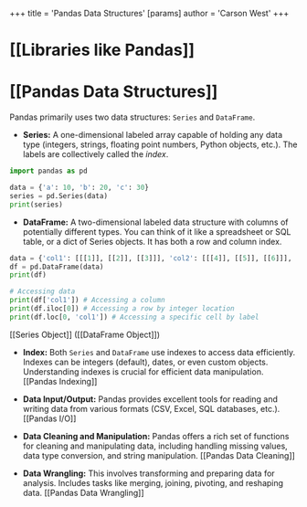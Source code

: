 +++
 title = 'Pandas Data Structures'
[params]
	author = 'Carson West'
+++
# [[Libraries like Pandas]]
# [[Pandas Data Structures]] 
Pandas primarily uses two data structures:  `Series` and `DataFrame`.

* **Series:**  A one-dimensional labeled array capable of holding any data type (integers, strings, floating point numbers, Python objects, etc.).  The labels are collectively called the *index*.

```python
import pandas as pd

data = {'a': 10, 'b': 20, 'c': 30}
series = pd.Series(data)
print(series)
```

* **DataFrame:** A two-dimensional labeled data structure with columns of potentially different types. You can think of it like a spreadsheet or SQL table, or a dict of Series objects.  It has both a row and column index.

```python
data = {'col1': [[[1]], [[2]], [[3]]], 'col2': [[[4]], [[5]], [[6]]], 'col3': [[[7]], 8, 9]}
df = pd.DataFrame(data)
print(df)

# Accessing data
print(df['col1']) # Accessing a column
print(df.iloc[0]) # Accessing a row by integer location
print(df.loc[0, 'col1']) # Accessing a specific cell by label
```

[[Series Object]]  ([[DataFrame Object]])

* **Index:**  Both `Series` and `DataFrame` use indexes to access data efficiently.  Indexes can be integers (default), dates, or even custom objects.  Understanding indexes is crucial for efficient data manipulation. [[Pandas Indexing]]


* **Data Input/Output:** Pandas provides excellent tools for reading and writing data from various formats (CSV, Excel, SQL databases, etc.). [[Pandas I/O]]


* **Data Cleaning and Manipulation:** Pandas offers a rich set of functions for cleaning and manipulating data, including handling missing values, data type conversion, and string manipulation. [[Pandas Data Cleaning]]


* **Data Wrangling:** This involves transforming and preparing data for analysis.  Includes tasks like merging, joining, pivoting, and reshaping data. [[Pandas Data Wrangling]]
